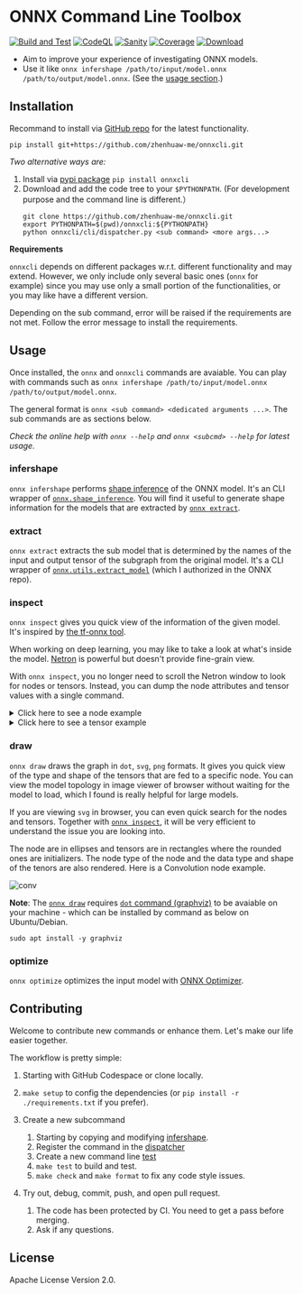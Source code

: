 ONNX Command Line Toolbox
=========================

[![Build and Test](https://github.com/zhenhuaw-me/onnxcli/workflows/Build%20and%20Test/badge.svg)](https://github.com/zhenhuaw-me/onnxcli/actions/workflows/build.yml)
[![CodeQL](https://github.com/zhenhuaw-me/onnxcli/workflows/CodeQL/badge.svg)](https://github.com/zhenhuaw-me/onnxcli/actions/workflows/codeql-analysis.yml)
[![Sanity](https://github.com/zhenhuaw-me/onnxcli/workflows/Sanity/badge.svg)](https://github.com/zhenhuaw-me/onnxcli/actions/workflows/sanity.yml)
[![Coverage](https://codecov.io/gh/zhenhuaw-me/onnxcli/branch/master/graph/badge.svg)](https://codecov.io/gh/zhenhuaw-me/onnxcli)
[![Download](https://img.shields.io/pypi/dm/onnxcli)](https://img.shields.io/pypi/dm/onnxcli)


* Aim to improve your experience of investigating ONNX models.
* Use it like `onnx infershape /path/to/input/model.onnx /path/to/output/model.onnx`. (See the [usage section](#usage).)


## Installation

Recommand to install via [GitHub repo][github] for the latest functionality.
```
pip install git+https://github.com/zhenhuaw-me/onnxcli.git
```

_Two alternative ways are:_
1. Install via [pypi package][pypi] `pip install onnxcli`
2. Download and add the code tree to your `$PYTHONPATH`. (For development purpose and the command line is different.）
    ```
    git clone https://github.com/zhenhuaw-me/onnxcli.git
    export PYTHONPATH=$(pwd)/onnxcli:${PYTHONPATH}
    python onnxcli/cli/dispatcher.py <sub command> <more args...>
    ```

**Requirements**

`onnxcli` depends on different packages w.r.t. different functionality and may extend.
However, we only include only several basic ones (`onnx` for example) since you may use only a small portion of the functionalities, or you may like have a different version.

Depending on the sub command, error will be raised if the requirements are not met.
Follow the error message to install the requirements.


## Usage

Once installed, the `onnx` and `onnxcli` commands are avaiable.
You can play with commands such as `onnx infershape /path/to/input/model.onnx /path/to/output/model.onnx`.

The general format is `onnx <sub command> <dedicated arguments ...>`.
The sub commands are as sections below.

_Check the online help with `onnx --help` and `onnx <subcmd> --help` for latest usage._

### infershape

`onnx infershape` performs [shape inference](https://github.com/onnx/onnx/blob/master/docs/ShapeInference.md) of the ONNX model.
It's an CLI wrapper of [`onnx.shape_inference`](https://github.com/onnx/onnx/blob/master/docs/PythonAPIOverview.md#running-shape-inference-on-an-onnx-model).
You will find it useful to generate shape information for the models that are extracted by [`onnx extract`](#extract).

### extract

`onnx extract` extracts the sub model that is determined by the names of the input and output tensor of the subgraph from the original model.
It's a CLI wrapper of [`onnx.utils.extract_model`](https://github.com/onnx/onnx/blob/master/docs/PythonAPIOverview.md#extracting-sub-model-with-inputs-outputs-tensor-names) (which I authorized in the ONNX repo).

### inspect

`onnx inspect` gives you quick view of the information of the given model.
It's inspired by [the tf-onnx tool](https://github.com/onnx/tensorflow-onnx/blob/master/tools/dump-onnx.py).

When working on deep learning, you may like to take a look at what's inside the model.
[Netron](https://github.com/lutzroeder/netron) is powerful but doesn't provide fine-grain view.

With `onnx inspect`, you no longer need to scroll the Netron window to look for nodes or tensors.
Instead, you can dump the node attributes and tensor values with a single command.

<details><summary>Click here to see a node example</summary>
<pre><code>
$ onnx inspect ./assets/tests/conv.float32.onnx --node --indices 0 --detail

Inpect of model ./assets/tests/conv.float32.onnx
  Graph name: 9
  Graph inputs: 1
  Graph outputs: 1
  Nodes in total: 1
  ValueInfo in total: 2
  Initializers in total: 2
  Sparse Initializers in total: 0
  Quantization in total: 0

Node information:
  Node "output": type "Conv", inputs "['input', 'Variable/read', 'Conv2D_bias']", outputs "['output']"
    attributes: [name: "dilations"
ints: 1
ints: 1
type: INTS
, name: "group"
i: 1
type: INT
, name: "kernel_shape"
ints: 3
ints: 3
type: INTS
, name: "pads"
ints: 1
ints: 1
ints: 1
ints: 1
type: INTS
, name: "strides"
ints: 1
ints: 1
type: INTS
]
</code></pre>
</details>

<details><summary>Click here to see a tensor example</summary>
<pre><code>
$ onnx inspect ./assets/tests/conv.float32.onnx --tensor --names Conv2D_bias --detail

Inpect of model ./assets/tests/conv.float32.onnx
  Graph name: 9
  Graph inputs: 1
  Graph outputs: 1
  Nodes in total: 1
  ValueInfo in total: 2
  Initializers in total: 2
  Sparse Initializers in total: 0
  Quantization in total: 0

Tensor information:
  Initializer "Conv2D_bias": type FLOAT, shape [16],
    float data: [0.4517577290534973, -0.014192663133144379, 0.2946248948574066, -0.9742919206619263, -1.2975586652755737, 0.7223454117774963, 0.7835700511932373, 1.7674627304077148, 1.7242872714996338, 1.1230682134628296, -0.2902531623840332, 0.2627834975719452, 1.0175092220306396, 0.5643373131752014, -0.8244842290878296, 1.2169424295425415]
</code></pre>
</details>

### draw

`onnx draw` draws the graph in `dot`, `svg`, `png` formats.
It gives you quick view of the type and shape of the tensors that are fed to a specific node.
You can view the model topology in image viewer of browser without waiting for the model to load,
which I found is really helpful for large models.

If you are viewing `svg` in browser, you can even quick search for the nodes and tensors.
Together with [`onnx inspect`](#inspect), it will be very efficient to understand the issue you are looking into.

The node are in ellipses and tensors are in rectangles where the rounded ones are initializers.
The node type of the node and the data type and shape of the tenors are also rendered.
Here is a Convolution node example.

![conv](assets/conv.svg)

**Note**: The [`onnx draw`](#draw) requires [`dot` command (graphviz)](https://graphviz.org/) to be avaiable on your machine - which can be installed by command as below on Ubuntu/Debian.
```
sudo apt install -y graphviz
```

### optimize

`onnx optimize` optimizes the input model with [ONNX Optimizer](https://github.com/onnx/optimizer).


## Contributing

Welcome to contribute new commands or enhance them.
Let's make our life easier together.

The workflow is pretty simple:

1. Starting with GitHub Codespace or clone locally.
  1. `make setup` to config the dependencies (or `pip install -r ./requirements.txt` if you prefer).

2. Create a new subcommand
   1. Starting by copying and modifying [infershape](./onnxcli/infer_shape.py).
   2. Register the command in the [dispatcher](./onnxcli/dispatcher.py)
   3. Create a new command line [test](./tests/test_dispatcher.py)
   4. `make test` to build and test.
   5. `make check` and `make format` to fix any code style issues.

3. Try out, debug, commit, push, and open pull request.
   1. The code has been protected by CI. You need to get a pass before merging.
   2. Ask if any questions.


## License

Apache License Version 2.0.


[pypi]: https://pypi.org/project/onnxcli
[github]: https://github.com/zhenhuaw-me/onnxcli
